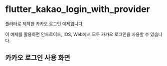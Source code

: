 # flutter_kakao_login_with_provider

플러터로 제작한 카카오 로그인 예제입니다.

이 예제를 활용하면 안드로이드, IOS, Web에서 모두 카카오 로그인을 사용할 수 있습니다.

## 카카오 로그인 사용 화면